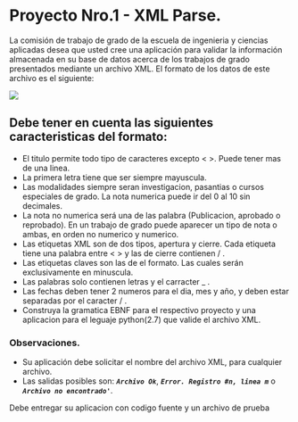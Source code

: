 # Proyecto Nro.1 - XML Parse.
La comisión de trabajo de grado de la escuela de ingenieria y ciencias aplicadas desea que usted cree una aplicación para validar la información almacenada en su base de datos acerca de los trabajos de grado presentados mediante un archivo XML. El formato de los datos de este archivo es el siguiente:

<img src="https://imgur.com/I1ToNri" />

## Debe tener en cuenta las siguientes caracteristicas del formato:
- El titulo permite todo tipo de caracteres excepto < >. Puede tener mas de una linea.
- La primera letra tiene que ser siempre mayuscula.
- Las modalidades siempre seran investigacion, pasantias o cursos especiales de grado.
La nota numerica puede ir del 0 al 10 sin decimales.
- La nota no numerica será una de las palabra (Publicacion, aprobado o reprobado). En un trabajo de grado puede aparecer un tipo de nota o ambas, en orden no numerico y numerico.
- Las etiquetas XML son de dos tipos, apertura y cierre. Cada etiqueta tiene una palabra entre < > y las de cierre contienen / .
- Las etiquetas claves son las de el formato. Las cuales serán exclusivamente en minuscula.
- Las palabras solo contienen letras y el carracter _ .
- Las fechas deben tener 2 numeros para el dia, mes y año, y deben estar separadas por el caracter / .
- Construya la gramatica EBNF para el respectivo proyecto y una aplicacion para el leguaje python(2.7) que valide el archivo XML.

### Observaciones.  
- Su aplicación debe solicitar el nombre del archivo XML, para cualquier archivo.
- Las salidas posibles son: ***`Archivo Ok`***, ***`Error. Registro #n, linea m`*** o ***`Archivo no encontrado'`***.

Debe entregar su aplicacion con codigo fuente y un archivo de prueba
